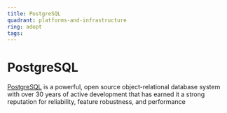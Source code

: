 ```yaml
---
title: PostgreSQL
quadrant: platforms-and-infrastructure
ring: adopt
tags:
---
```


# PostgreSQL

<a href="https://www.postgresql.org/" target="_blank">PostgreSQL</a> is a powerful, open source object-relational database system with over 30 years of active development that has earned it a strong reputation for reliability, feature robustness, and performance
